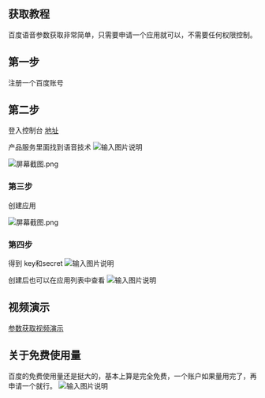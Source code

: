 ## 获取教程

百度语音参数获取非常简单，只需要申请一个应用就可以，不需要任何权限控制。


## 第一步
注册一个百度账号

## 第二步 
登入控制台
[地址](https://ai.baidu.com/)

产品服务里面找到语音技术
![输入图片说明](https://images.gitee.com/uploads/images/2020/0821/093554_d78212ee_1093073.png "屏幕截图.png")

![](https://images.gitee.com/uploads/images/2020/0821/093533_1787ffa8_1093073.png "屏幕截图.png")

### 第三步
创建应用

![](https://images.gitee.com/uploads/images/2020/0821/093839_b76a0214_1093073.png "屏幕截图.png")

### 第四步
得到 key和secret
![输入图片说明](https://images.gitee.com/uploads/images/2020/0821/093941_82cda57b_1093073.png "屏幕截图.png")

创建后也可以在应用列表中查看
![输入图片说明](https://images.gitee.com/uploads/images/2020/0821/094036_6faadb17_1093073.png "屏幕截图.png")


## 视频演示

[参数获取视频演示](https://www.bilibili.com/video/BV1fT4y157Kv/)


## 关于免费使用量

百度的免费使用量还是挺大的，基本上算是完全免费，一个账户如果量用完了，再申请一个就行。
![输入图片说明](https://images.gitee.com/uploads/images/2020/0821/112541_4eb6cbd7_1093073.png "屏幕截图.png")






